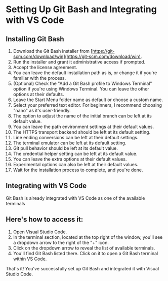 # Setting Up Git Bash and Integrating with VS Code

## Installing Git Bash

1. Download the Git Bash installer from [https://git-scm.com/download/win](https://git-scm.com/download/win).
2. Run the installer and grant it administrative access if prompted.
3. Accept the license agreement.
4. You can leave the default installation path as is, or change it if you're familiar with the process.
5. (Optional) Check the "Add a Git Bash profile to Windows Terminal" option if you're using Windows Terminal. You can leave the other options at their defaults.
6. Leave the Start Menu folder name as default or choose a custom name.
7. Select your preferred text editor. For beginners, I recommend choosing "nano" as it's user-friendly.
8. The option to adjust the name of the initial branch can be left at its default value.
9. You can leave the path environment settings at their default values.
10. The HTTPS transport backend should be left at its default setting.
11. Line ending conversions can be left at their default settings.
12. The terminal emulator can be left at its default setting.
13. Git pull behavior should be left at its default value.
14. The credential helper setting can be left at its default value.
15. You can leave the extra options at their default values.
16. Experimental options can also be left at their default values.
17. Wait for the installation process to complete, and you're done.

## Integrating with VS Code

Git Bash is already integrated with VS Code as one of the available terminals

##  Here's how to access it:

1. Open Visual Studio Code.
2. In the terminal section, located at the top right of the window, you'll see a dropdown arrow to the right of the "+" icon.
3. Click on the dropdown arrow to reveal the list of available terminals.
4. You'll find Git Bash listed there. Click on it to open a Git Bash terminal within VS Code.

That's it! You've successfully set up Git Bash and integrated it with Visual Studio Code.
